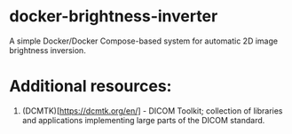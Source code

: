 # docker-brightness-inverter

A simple Docker/Docker Compose-based system for automatic 2D image brightness inversion.


# Additional resources:
1. (DCMTK)[https://dcmtk.org/en/] - DICOM Toolkit; collection of libraries and applications implementing large parts of the DICOM standard.
